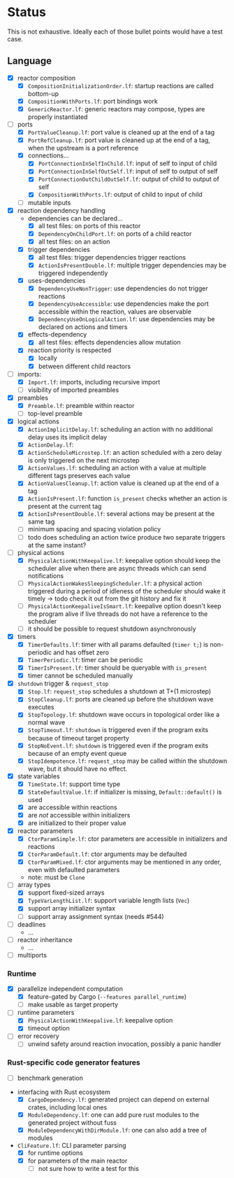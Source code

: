# Status

This is not exhaustive. Ideally each of those bullet points would have a test case.

## Language

- [x] reactor composition
  - [x] `CompositionInitializationOrder.lf`: startup reactions are called bottom-up
  - [x] `CompositionWithPorts.lf`: port bindings work
  - [x] `GenericReactor.lf`: generic reactors may compose, types are properly instantiated
- [ ] ports
    - [x] `PortValueCleanup.lf`: port value is cleaned up at the end of a tag
    - [x] `PortRefCleanup.lf`: port value is cleaned up at the end of a tag, when the upstream is a port reference
    - [x] connections...
      - [x] `PortConnectionInSelfInChild.lf`: input of self to input of child
      - [x] `PortConnectionInSelfOutSelf.lf`: input of self to output of self
      - [x] `PortConnectionOutChildOutSelf.lf`: output of child to output of self
      - [x] `CompositionWithPorts.lf`: output of child to input of child
    - [ ] mutable inputs
- [x] reaction dependency handling
    - dependencies can be declared...
      - [x] all test files: on ports of this reactor
      - [x] `DependencyOnChildPort.lf`: on ports of a child reactor
      - [x] all test files: on an action
    - [x] trigger dependencies
      - [x] all test files: trigger dependencies trigger reactions
      - [x] `ActionIsPresentDouble.lf`: multiple trigger dependencies may be triggered independently
    - [x] uses-dependencies
      - [x] `DependencyUseNonTrigger`: use dependencies do not trigger reactions 
      - [x] `DependencyUseAccessible`: use dependencies make the port accessible within the reaction, values are observable 
      - [x] `DependencyUseOnLogicalAction.lf`: use dependencies may be declared on actions and timers
    - [x] effects-dependency
      - [x] all test files: effects dependencies allow mutation
    - [x] reaction priority is respected
      - [x] locally
      - [x] between different child reactors
- [ ] imports:
  - [x] `Import.lf`: imports, including recursive import
  - [ ] visibility of imported preambles
- [x] preambles
  - [x] `Preamble.lf`: preamble within reactor
  - [ ] top-level preamble
- [x] logical actions
    - [x] `ActionImplicitDelay.lf`: scheduling an action with no additional delay uses its implicit delay 
    - [x] `ActionDelay.lf`: 
    - [x] `ActionScheduleMicrostep.lf`: an action scheduled with a zero delay is only triggered on the next microstep
    - [x] `ActionValues.lf`: scheduling an action with a value at multiple different tags preserves each value
    - [x] `ActionValuesCleanup.lf`: action value is cleaned up at the end of a tag
    - [x] `ActionIsPresent.lf`: function `is_present` checks whether an action is present at the current tag
    - [x] `ActionIsPresentDouble.lf`: several actions may be present at the same tag
    - [ ] minimum spacing and spacing violation policy
    - [ ] todo does scheduling an action twice produce two separate triggers at the same instant? 
- [ ] physical actions
  - [x] `PhysicalActionWithKeepalive.lf`: keepalive option should keep the scheduler alive when there are async threads which can send notifications
  - [ ] `PhysicalActionWakesSleepingScheduler.lf`: a physical action triggered during a period of idleness of the scheduler should wake it timely -> todo check it out from the git history and fix it 
  - [ ] `PhysicalActionKeepaliveIsSmart.lf`: keepalive option doesn't keep the program alive if live threads do not have a reference to the scheduler
  - [ ] it should be possible to request shutdown asynchronously
- [x] timers
  - [x] `TimerDefaults.lf`: timer with all params defaulted (`timer t;`) is non-periodic and has offset zero
  - [x] `TimerPeriodic.lf`: timer can be periodic
  - [x] `TimerIsPresent.lf`: timer should be queryable with `is_present`
  - [x] timer cannot be scheduled manually
- [x] `shutdown` trigger & `request_stop`
  - [x] `Stop.lf`: `request_stop` schedules a shutdown at T+(1 microstep)
  - [x] `StopCleanup.lf`: ports are cleaned up before the shutdown wave executes
  - [x] `StopTopology.lf`: shutdown wave occurs in topological order like a normal wave
  - [x] `StopTimeout.lf`: `shutdown` is triggered even if the program exits because of timeout target property
  - [x] `StopNoEvent.lf`: `shutdown` is triggered even if the program exits because of an empty event queue
  - [x] `StopIdempotence.lf`: `request_stop` may be called within the shutdown wave, but it should have no effect.
- [x] state variables
  - [x] `TimeState.lf`: support time type
  - [x] `StateDefaultValue.lf`: if initializer is missing, `Default::default()` is used
  - [x] are accessible within reactions
  - [x] are *not* accessible within initializers
  - [x] are initialized to their proper value
- [x] reactor parameters
  - [x] `CtorParamSimple.lf`: ctor parameters are accessible in initializers and reactions
  - [x] `CtorParamDefault.lf`: ctor arguments may be defaulted
  - [x] `CtorParamMixed.lf`: ctor arguments may be mentioned in any order, even with defaulted parameters
  - note: must be `Clone`
- [ ] array types
  - [x] support fixed-sized arrays
  - [x] `TypeVarLengthList.lf`: support variable length lists (`Vec`)
  - [x] support array initializer syntax
  - [ ] support array assignment syntax (needs #544)
- [ ] deadlines
  - ...
- [ ] reactor inheritance
  - ...
- [ ] multiports

### Runtime

- [x] parallelize independent computation
  - [x] feature-gated by Cargo (`--features parallel_runtime`)
  - [ ] make usable as target property
- [ ] runtime parameters
  - [x] `PhysicalActionWithKeepalive.lf`: keepalive option
  - [x] timeout option
- [ ] error recovery
  - [ ] unwind safety around reaction invocation, possibly a panic handler

### Rust-specific code generator features

- [ ] benchmark generation
- interfacing with Rust ecosystem
  - [x] `CargoDependency.lf`: generated project can depend on external crates, including local ones
  - [x] `ModuleDependency.lf`: one can add pure rust modules to the generated project without fuss
  - [x] `ModuleDependencyWithDirModule.lf`: one can also add a tree of modules
- `CliFeature.lf`: CLI parameter parsing
  - [x] for runtime options
  - [x] for parameters of the main reactor
    - [ ] not sure how to write a test for this
